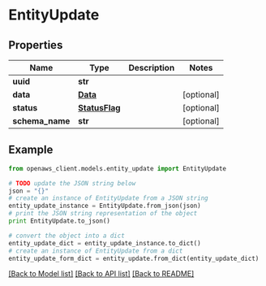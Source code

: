 # EntityUpdate


## Properties
Name | Type | Description | Notes
------------ | ------------- | ------------- | -------------
**uuid** | **str** |  | 
**data** | [**Data**](Data.md) |  | [optional] 
**status** | [**StatusFlag**](StatusFlag.md) |  | [optional] 
**schema_name** | **str** |  | [optional] 

## Example

```python
from openaws_client.models.entity_update import EntityUpdate

# TODO update the JSON string below
json = "{}"
# create an instance of EntityUpdate from a JSON string
entity_update_instance = EntityUpdate.from_json(json)
# print the JSON string representation of the object
print EntityUpdate.to_json()

# convert the object into a dict
entity_update_dict = entity_update_instance.to_dict()
# create an instance of EntityUpdate from a dict
entity_update_form_dict = entity_update.from_dict(entity_update_dict)
```
[[Back to Model list]](../README.md#documentation-for-models) [[Back to API list]](../README.md#documentation-for-api-endpoints) [[Back to README]](../README.md)



